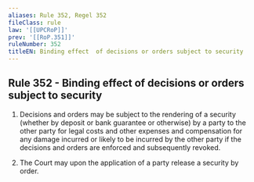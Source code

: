 ```yaml
---
aliases: Rule 352, Regel 352
fileClass: rule
law: '[[UPCRoP]]'
prev: '[[RoP.351]]'
ruleNumber: 352
titleEN: Binding effect  of decisions or orders subject to security
---
```


## Rule 352 - Binding effect  of decisions or orders subject to security

1. Decisions and orders may be subject to the rendering of a security (whether by deposit or bank guarantee or otherwise) by a party to the other party for legal costs and other expenses and compensation for any damage incurred or likely to be incurred by the  other party if the decisions and orders are enforced and subsequently revoked.  

2. The Court may upon the application of a party release a security by order.